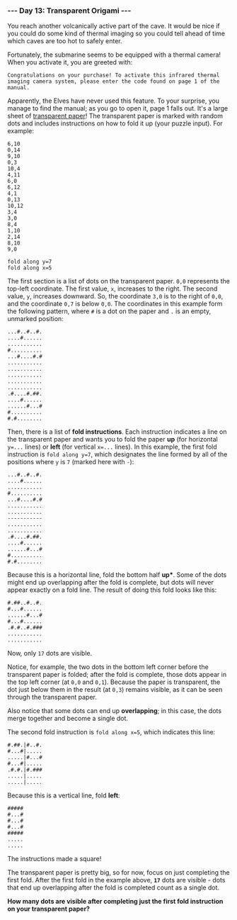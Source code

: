 ### --- Day 13: Transparent Origami ---

You reach another volcanically active part of the cave. It would be nice if
you could do some kind of thermal imaging so you could tell ahead of time
which caves are too hot to safely enter.

Fortunately, the submarine seems to be equipped with a thermal camera! When
you activate it, you are greeted with:

`Congratulations on your purchase! To activate this infrared thermal imaging
camera system, please enter the code found on page 1 of the manual.`

Apparently, the Elves have never used this feature. To your surprise, you
manage to find the manual; as you go to open it, page 1 falls out. It's a
large sheet of [transparent paper](<https://en.wikipedia.org/wiki/Transparency_(projection)>)! The transparent paper is marked with
random dots and includes instructions on how to fold it up (your puzzle
input). For example:

```
6,10
0,14
9,10
0,3
10,4
4,11
6,0
6,12
4,1
0,13
10,12
3,4
3,0
8,4
1,10
2,14
8,10
9,0

fold along y=7
fold along x=5
```

The first section is a list of dots on the transparent paper. `0,0`
represents the top-left coordinate. The first value, `x`, increases to the
right. The second value, `y`, increases downward. So, the coordinate `3,0` is
to the right of `0,0`, and the coordinate `0,7` is below `0,0`. The coordinates
in this example form the following pattern, where `#` is a dot on the paper
and `.` is an empty, unmarked position:

```
...#..#..#.
....#......
...........
#..........
...#....#.#
...........
...........
...........
...........
...........
.#....#.##.
....#......
......#...#
#..........
#.#........
```

Then, there is a list of **fold instructions**. Each instruction indicates a
line on the transparent paper and wants you to fold the paper **up** (for
horizontal `y=...` lines) or **left** (for vertical `x=...` lines). In this
example, the first fold instruction is `fold along y=7`, which designates the
line formed by all of the positions where `y` is `7` (marked here with `-`):

```
...#..#..#.
....#......
...........
#..........
...#....#.#
...........
...........
-----------
...........
...........
.#....#.##.
....#......
......#...#
#..........
#.#........
```

Because this is a horizontal line, fold the bottom half **up\***. Some of the
dots might end up overlapping after the fold is complete, but dots will
never appear exactly on a fold line. The result of doing this fold looks
like this:

```
#.##..#..#.
#...#......
......#...#
#...#......
.#.#..#.###
...........
...........
```

Now, only `17` dots are visible.

Notice, for example, the two dots in the bottom left corner before the
transparent paper is folded; after the fold is complete, those dots appear
in the top left corner (at `0,0` and `0,1`). Because the paper is transparent,
the dot just below them in the result (at `0,3`) remains visible, as it can
be seen through the transparent paper.

Also notice that some dots can end up **overlapping**; in this case, the dots
merge together and become a single dot.

The second fold instruction is `fold along x=5`, which indicates this line:

```
#.##.|#..#.
#...#|.....
.....|#...#
#...#|.....
.#.#.|#.###
.....|.....
.....|.....
```

Because this is a vertical line, fold **left**:

```
#####
#...#
#...#
#...#
#####
.....
.....
```

The instructions made a square!

The transparent paper is pretty big, so for now, focus on just completing
the first fold. After the first fold in the example above, **`17`** dots are
visible - dots that end up overlapping after the fold is completed count as
a single dot.

**How many dots are visible after completing just the first fold instruction
on your transparent paper?**
